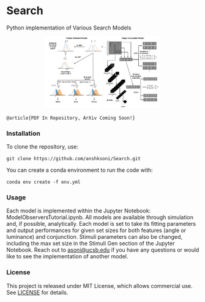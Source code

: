 # Search
Python implementation of Various Search Models
<p align="center">
  <img src="Models.png" width="60%" title="Search Models Visualized">
</p>

```
@article{PDF In Repository, ArXiv Coming Soon!}
```

### Installation 

To clone the repository, use:
 ```
 git clone https://github.com/anshksoni/Search.git
 ```

You can create a conda environment to run the code with:

```
conda env create -f env.yml
```


### Usage

Each model is implemented within the Jupyter Notebook: ModelObserversTutorial.ipynb. All models are available through simulation and, if possible, analytically.
Each model is set to take its fitting parameters and output performances for given set sizes for both features (angle or luminance) and conjunction.
Stimuli parameters can also be changed, including the max set size in the Stimuli Gen section of the Jupyter Notebook.
Reach out to asoni@ucsb.edu if you have any questions or would like to see the implementation of another model.


### License

This project is released under MIT License, which allows commercial use. See [LICENSE](LICENSE) for details.

